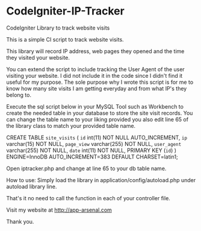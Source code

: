 # CodeIgniter-IP-Tracker
CodeIgniter Library to track website visits

This is a simple CI script to track website visits.

This library will record IP address, web pages they opened and the time they visited your website.

You can extend the script to include tracking the User Agent of the user visiting your website. I did not include it in the code since I didn't find it useful for my purpose. The sole purpose why I wrote this script is for me to know how many site visits I am getting everyday and from what IP's they belong
to.

Execute the sql script below in your MySQL Tool such as Workbench to create the needed table in your database to store the site visit records.
You can change the table name to your liking provided you also edit line 65 of the library class to match your provided table name.

CREATE TABLE `site_visits` (
  `id` int(11) NOT NULL AUTO_INCREMENT,
  `ip` varchar(15) NOT NULL,
  `page_view` varchar(255) NOT NULL,
  `user_agent` varchar(255) NOT NULL,
  `date` int(11) NOT NULL,
  PRIMARY KEY (`id`)
) ENGINE=InnoDB AUTO_INCREMENT=383 DEFAULT CHARSET=latin1;
 

Open iptracker.php and change at line 65 to your db table name.

How to use: Simply load the library in application/config/autoload.php
under autoload library line.

That's it no need to call the function in each of your controller file.

Visit my website at http://app-arsenal.com


Thank you.